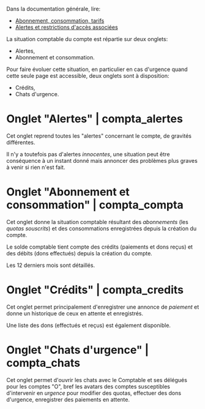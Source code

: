 Dans la documentation générale, lire:
- <a href="$$/appli/aboconso.html" target="_blank">Abonnement, consommation, tarifs</a>
- <a href="$$/appli/alertes.html" target="_blank">Alertes et restrictions d'accès associées</a>

La situation comptable du compte est répartie sur deux onglets:
- Alertes,
- Abonnement et consommation.

Pour faire évoluer cette situation, en particulier en cas d'urgence quand cette seule page est accessible, deux onglets sont à disposition:
- Crédits,
- Chats d'urgence.

# Onglet "Alertes" | compta_alertes

Cet onglet reprend toutes les "alertes" concernant le compte, de gravités différentes.

Il n'y a toutefois pas d'alertes _innocentes_, une situation peut être conséquence à un instant donné mais annoncer des problèmes plus graves à venir si rien n'est fait.

# Onglet "Abonnement et consommation" | compta_compta

Cet onglet donne la situation comptable résultant des _abonnements_ (les _quotas souscrits_) et des consommations enregistrées depuis la création du compte.

Le solde comptable tient compte des crédits (paiements et dons reçus) et des débits (dons effectués) depuis la création du compte.

Les 12 derniers mois sont détaillés.

# Onglet "Crédits" | compta_credits

Cet onglet permet principalement d'enregistrer une annonce de _paiement_ et donne un historique de ceux en attente et enregistrés.

Une liste des dons (effectués et reçus) est également disponible.

# Onglet "Chats d'urgence" | compta_chats

Cet onglet permet d'ouvrir les chats avec le Comptable et ses délégués pour les comptes "O", bref les avatars des comptes susceptibles d'intervenir en _urgence_ pour modifier des quotas, effectuer des dons d'urgence, enregistrer des paiements en attente.
